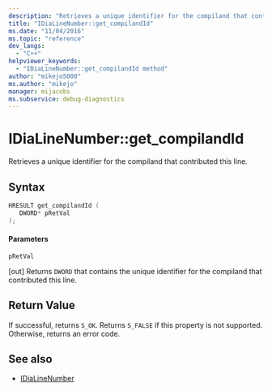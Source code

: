 ```yaml
---
description: "Retrieves a unique identifier for the compiland that contributed this line."
title: "IDiaLineNumber::get_compilandId"
ms.date: "11/04/2016"
ms.topic: "reference"
dev_langs:
  - "C++"
helpviewer_keywords:
  - "IDiaLineNumber::get_compilandId method"
author: "mikejo5000"
ms.author: "mikejo"
manager: mijacobs
ms.subservice: debug-diagnostics
---
```

# IDiaLineNumber::get_compilandId

Retrieves a unique identifier for the compiland that contributed this line.

## Syntax

```C++
HRESULT get_compilandId ( 
   DWORD* pRetVal
);
```

#### Parameters
 `pRetVal`

[out] Returns `DWORD` that contains the unique identifier for the compiland that contributed this line.

## Return Value
 If successful, returns `S_OK`. Returns `S_FALSE` if this property is not supported. Otherwise, returns an error code.

## See also
- [IDiaLineNumber](../../debugger/debug-interface-access/idialinenumber.md)
